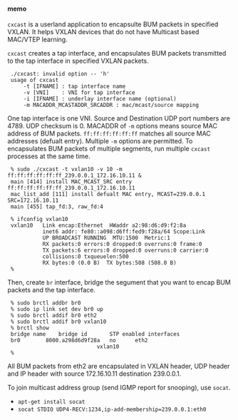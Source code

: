 #### memo

`cxcast` is a userland application to encapsulte BUM packets in specified VXLAN. It helps VXLAN devices that do not have Multicast based MAC/VTEP learning.


`cxcast` creates a tap interface, and encapsulates BUM packets transmitted to the tap interface in specified VXLAN packets.

	 ./cxcast: invalid option -- 'h'
	 usage of cxcast
	 	 -t [IFNAME] : tap interface name
	 	 -v [VNI]    : VNI for tap interface
	 	 -i [IFNAME] : underlay interface name (optional)
	 	 -m MACADDR_MCASTADDR_SRCADDR : mac/mcast/source mapping

One tap interface is one VNI. Source and Destination UDP port numbers are 4789. UDP checksum is 0. MACADDR of `-m` options means source MAC address of BUM packets. `ff:ff:ff:ff:ff:ff` matches all source MAC addresses (defualt entry). Multiple `-m` options are permitted. To encapsulates BUM packets of multiple segments, run multiple `cxcast` processes at the same time.

	 % sudo ./cxcast -t vxlan10 -v 10 -m ff:ff:ff:ff:ff:ff_239.0.0.1_172.16.10.11 &
	 main [414] install MAC_MCAST_SRC entry ff:ff:ff:ff:ff:ff_239.0.0.1_172.16.10.11
	 mac_list_add [111] install defualt MAC entry, MCAST=239.0.0.1 SRC=172.16.10.11
	 main [455] tap_fd:3, raw_fd:4
	 
	 % ifconfig vxlan10
	 vxlan10   Link encap:Ethernet  HWaddr a2:98:d6:d9:f2:8a  
	           inet6 addr: fe80::a098:d6ff:fed9:f28a/64 Scope:Link
	           UP BROADCAST RUNNING  MTU:1500  Metric:1
	           RX packets:0 errors:0 dropped:0 overruns:0 frame:0
	           TX packets:6 errors:0 dropped:0 overruns:0 carrier:0
	           collisions:0 txqueuelen:500 
	           RX bytes:0 (0.0 B)  TX bytes:508 (508.0 B)
	 %

Then, create `br` interface, bridge the segument that you want to encap BUM packets and the tap interface.

	 % sudo brctl addbr br0
	 % sudo ip link set dev br0 up
	 % sudo brctl addif br0 eth2
	 % sudo brctl addif br0 vxlan10
	 % brctl show
	 bridge name	bridge id		STP enabled	interfaces
	 br0		8000.a298d6d9f28a	no		eth2
	 							vxlan10
	 %

All BUM packets from eth2 are encapsulated in VXLAN header, UDP header and IP header with source 172.16.10.11 destination 239.0.0.1.



To join multicast address group (send IGMP report for snooping), use `socat`.

- `apt-get install socat`
- `socat STDIO UDP4-RECV:1234,ip-add-membership=239.0.0.1:eth0`

